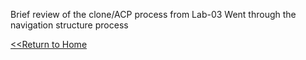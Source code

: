 Brief review of the clone/ACP process from Lab-03
Went through the navigation structure process






[<<Return to Home](README.md)